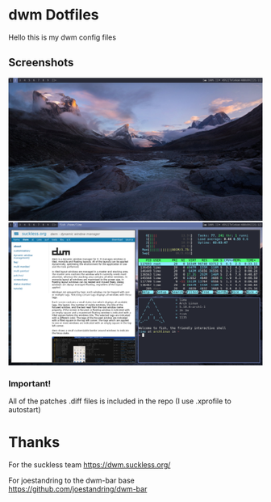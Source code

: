 # dwm Dotfiles
Hello this is my dwm config files

## Screenshots
![ss1](Screenshot_2021-01-15_21-11-30.png)
![ss2](Screenshot_2021-01-15_21-12-29.png)

### Important!
All of the patches .diff files is included in the repo
(I use .xprofile to autostart)

# Thanks
For the suckless team https://dwm.suckless.org/

For joestandring to the dwm-bar base https://github.com/joestandring/dwm-bar
